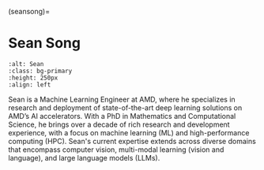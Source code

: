 <head>
  <meta charset="UTF-8">
  <meta name="description" content="Sean Song">
  <meta name="keywords" content="AMD GPU, MI300, MI250, ROCm, blog, contributor, blog author">
</head>

(seansong)=

# Sean Song

```{image} ./data/Sean-Song.jpg
:alt: Sean
:class: bg-primary
:height: 250px
:align: left
```

Sean is a Machine Learning Engineer at AMD, where he specializes in research and deployment of
state-of-the-art deep learning solutions on AMD’s AI accelerators. With a PhD in Mathematics and
Computational Science, he brings over a decade of rich research and development experience, with a
focus on machine learning (ML) and high-performance computing (HPC). Sean's current expertise
extends across diverse domains that encompass computer vision, multi-modal learning (vision and
language), and large language models (LLMs).
